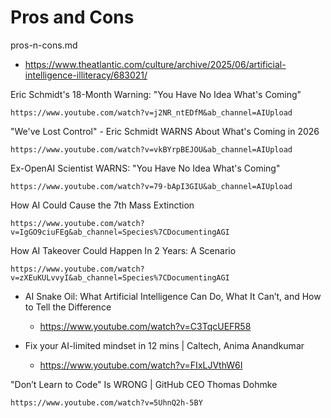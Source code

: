 # Pros and Cons

pros-n-cons.md

*   https://www.theatlantic.com/culture/archive/2025/06/artificial-intelligence-illiteracy/683021/

Eric Schmidt's 18-Month Warning: "You Have No Idea What's Coming"

    https://www.youtube.com/watch?v=j2NR_ntEDfM&ab_channel=AIUpload

"We've Lost Control" - Eric Schmidt WARNS About What's Coming in 2026

    https://www.youtube.com/watch?v=vkBYrpBEJOU&ab_channel=AIUpload

Ex-OpenAI Scientist WARNS: "You Have No Idea What's Coming"

    https://www.youtube.com/watch?v=79-bApI3GIU&ab_channel=AIUpload

How AI Could Cause the 7th Mass Extinction

    https://www.youtube.com/watch?v=IgGO9ciuFEg&ab_channel=Species%7CDocumentingAGI

How AI Takeover Could Happen In 2 Years: A Scenario

    https://www.youtube.com/watch?v=zXEuKULvvyI&ab_channel=Species%7CDocumentingAGI

*   AI Snake Oil: What Artificial Intelligence Can Do, What It Can’t, and How to Tell the Difference

    *   https://www.youtube.com/watch?v=C3TqcUEFR58

*   Fix your AI-limited mindset in 12 mins | Caltech, Anima Anandkumar

    *   https://www.youtube.com/watch?v=FIxLJVthW6I

"Don’t Learn to Code" Is WRONG | GitHub CEO Thomas Dohmke

    https://www.youtube.com/watch?v=5UhnQ2h-5BY

